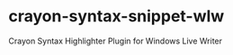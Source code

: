 crayon-syntax-snippet-wlw
=========================

Crayon Syntax Highlighter Plugin for Windows Live Writer
